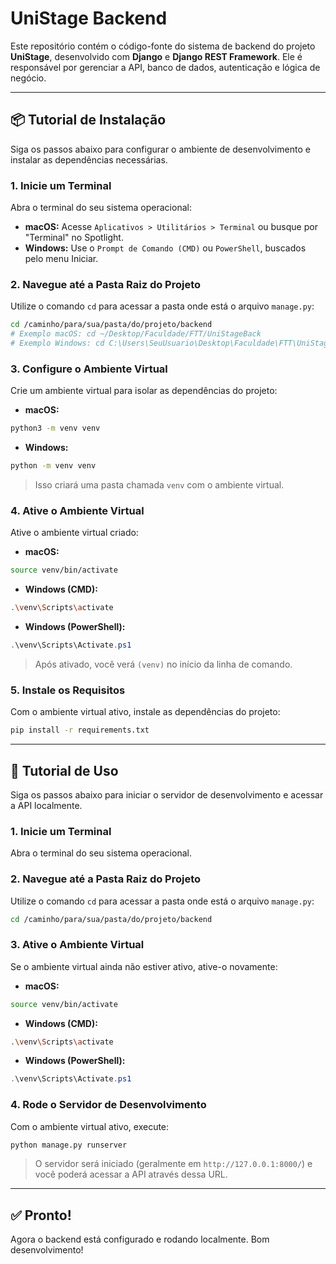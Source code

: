 # UniStage Backend

Este repositório contém o código-fonte do sistema de backend do projeto **UniStage**, desenvolvido com **Django** e **Django REST Framework**. Ele é responsável por gerenciar a API, banco de dados, autenticação e lógica de negócio.

---

## 📦 Tutorial de Instalação

Siga os passos abaixo para configurar o ambiente de desenvolvimento e instalar as dependências necessárias.

### 1. Inicie um Terminal

Abra o terminal do seu sistema operacional:

- **macOS:** Acesse `Aplicativos > Utilitários > Terminal` ou busque por "Terminal" no Spotlight.  
- **Windows:** Use o `Prompt de Comando (CMD)` ou `PowerShell`, buscados pelo menu Iniciar.

### 2. Navegue até a Pasta Raiz do Projeto

Utilize o comando `cd` para acessar a pasta onde está o arquivo `manage.py`:

```bash
cd /caminho/para/sua/pasta/do/projeto/backend
# Exemplo macOS: cd ~/Desktop/Faculdade/FTT/UniStageBack
# Exemplo Windows: cd C:\Users\SeuUsuario\Desktop\Faculdade\FTT\UniStageBack
```

### 3. Configure o Ambiente Virtual

Crie um ambiente virtual para isolar as dependências do projeto:

- **macOS:**

```bash
python3 -m venv venv
```

- **Windows:**

```bash
python -m venv venv
```

> Isso criará uma pasta chamada `venv` com o ambiente virtual.

### 4. Ative o Ambiente Virtual

Ative o ambiente virtual criado:

- **macOS:**

```bash
source venv/bin/activate
```

- **Windows (CMD):**

```bash
.\venv\Scripts\activate
```

- **Windows (PowerShell):**

```powershell
.\venv\Scripts\Activate.ps1
```

> Após ativado, você verá `(venv)` no início da linha de comando.

### 5. Instale os Requisitos

Com o ambiente virtual ativo, instale as dependências do projeto:

```bash
pip install -r requirements.txt
```

---

## 🚀 Tutorial de Uso

Siga os passos abaixo para iniciar o servidor de desenvolvimento e acessar a API localmente.

### 1. Inicie um Terminal

Abra o terminal do seu sistema operacional.

### 2. Navegue até a Pasta Raiz do Projeto

Utilize o comando `cd` para acessar a pasta onde está o arquivo `manage.py`:

```bash
cd /caminho/para/sua/pasta/do/projeto/backend
```

### 3. Ative o Ambiente Virtual

Se o ambiente virtual ainda não estiver ativo, ative-o novamente:

- **macOS:**

```bash
source venv/bin/activate
```

- **Windows (CMD):**

```bash
.\venv\Scripts\activate
```

- **Windows (PowerShell):**

```powershell
.\venv\Scripts\Activate.ps1
```

### 4. Rode o Servidor de Desenvolvimento

Com o ambiente virtual ativo, execute:

```bash
python manage.py runserver
```

> O servidor será iniciado (geralmente em `http://127.0.0.1:8000/`) e você poderá acessar a API através dessa URL.

---

## ✅ Pronto!

Agora o backend está configurado e rodando localmente. Bom desenvolvimento!
